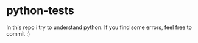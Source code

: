 # python-tests
In this repo i try to understand python. If you find some errors, feel free to commit :)
